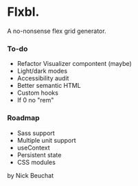 # Flxbl.

A no-nonsense flex grid generator.

### To-do

- Refactor Visualizer compontent (maybe)
- Light/dark modes
- Accessibility audit
- Better semantic HTML
- Custom hooks
- If 0 no "rem"

### Roadmap

- Sass support
- Multiple unit support
- useContext
- Persistent state
- CSS modules

by Nick Beuchat